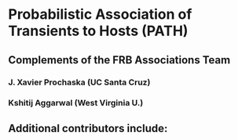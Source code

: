 # Probabilistic Association of Transients to Hosts (PATH)

## Complements of the FRB Associations Team

### J. Xavier Prochaska (UC Santa Cruz)
### Kshitij Aggarwal (West Virginia U.)

## Additional contributors include:
